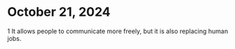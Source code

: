 # October 21, 2024
1 It allows people to communicate more freely, but it is also replacing human jobs.
